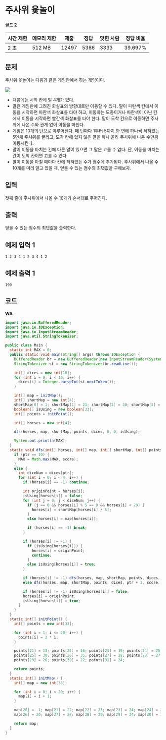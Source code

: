 # 주사위 윷놀이 

**골드 2**

|시간 제한	|메모리 제한|	제출|	정답|	맞힌 사람	|정답 비율|
|---|---|---|---|---|---|
|2 초	|512 MB	|12497	|5366|	3333	|39.697%|

## 문제 

주사위 윷놀이는 다음과 같은 게임판에서 하는 게임이다.

![](https://upload.acmicpc.net/43409ac6-54bf-4a21-b542-e01a8211e59f/-/preview/)

- 처음에는 시작 칸에 말 4개가 있다.
- 말은 게임판에 그려진 화살표의 방향대로만 이동할 수 있다. 말이 파란색 칸에서 이동을 시작하면 파란색 화살표를 타야 하고, 이동하는 도중이거나 파란색이 아닌 칸에서 이동을 시작하면 빨간색 화살표를 타야 한다. 말이 도착 칸으로 이동하면 주사위에 나온 수와 관계 없이 이동을 마친다.
- 게임은 10개의 턴으로 이루어진다. 매 턴마다 1부터 5까지 한 면에 하나씩 적혀있는 5면체 주사위를 굴리고, 도착 칸에 있지 않은 말을 하나 골라 주사위에 나온 수만큼 이동시킨다.
- 말이 이동을 마치는 칸에 다른 말이 있으면 그 말은 고를 수 없다. 단, 이동을 마치는 칸이 도착 칸이면 고를 수 있다.
- 말이 이동을 마칠 때마다 칸에 적혀있는 수가 점수에 추가된다.
주사위에서 나올 수 10개를 미리 알고 있을 때, 얻을 수 있는 점수의 최댓값을 구해보자.

## 입력 

첫째 줄에 주사위에서 나올 수 10개가 순서대로 주어진다.

## 출력 

얻을 수 있는 점수의 최댓값을 출력한다.

## 예제 입력 1

```
1 2 3 4 1 2 3 4 1 2
```

## 예제 출력 1

```
190
```

## 코드 

**WA**

```java
import java.io.BufferedReader;
import java.io.IOException;
import java.io.InputStreamReader;
import java.util.StringTokenizer;

public class Main {
  static int MAX = 0;
  public static void main(String[] args) throws IOException {
    BufferedReader br = new BufferedReader(new InputStreamReader(System.in));
    StringTokenizer st = new StringTokenizer(br.readLine());

    int[] dices = new int[10];
    for (int i = 0; i < 10; i++) {
      dices[i] = Integer.parseInt(st.nextToken());
    }

    int[] map = initMap();
    int[] shortMap = new int[4];
    shortMap[0] = 1; shortMap[1] = 21; shortMap[2] = 30; shortMap[3] = 27;
    boolean[] isUsing = new boolean[33];
    int[] points = initPoint();

    int[] horses = new int[4];

    dfs(horses, map, shortMap, points, dices, 0, 0, isUsing);

    System.out.println(MAX);
  }
  static void dfs(int[] horses, int[] map, int[] shortMap, int[] points, int[] dices, int ptr, int score, boolean[] isUsing) {
    if (ptr == 10) {
      MAX = Math.max(MAX, score);
    }
    else {
      int diceNum = dices[ptr];
      for (int i = 0; i < 4; i++) {
        if (horses[i] == -1) continue;

        int originPoint = horses[i];
        isUsing[horses[i]] = false;
        for (int j = 0; j < diceNum; j++) {
          if (j == 0 && horses[i] % 5 == 0 && horses[i] < 20) {
            horses[i] = shortMap[horses[i] / 5];
          }
          else horses[i] = map[horses[i]];

          if (horses[i] == -1) break;
        }

        if (horses[i] != -1) {
          if (isUsing[horses[i]]) {
            horses[i] = originPoint;
            continue;
          }
          else isUsing[horses[i]] = true;
        }

        if (horses[i] != -1) dfs(horses, map, shortMap, points, dices, ptr + 1, score + points[horses[i]], isUsing);
        else dfs(horses, map, shortMap, points, dices, ptr + 1, score, isUsing);

        if (horses[i] != -1) isUsing[horses[i]] = false;
        horses[i] = originPoint;
        isUsing[horses[i]] = true;
      }
    }
  }
  static int[] initPoint() {
    int[] points = new int[33];

    for (int i = 1; i <= 20; i++) {
      points[i] = 2 * i;
    }

    points[21] = 13; points[22] = 16; points[23] = 19; points[24] = 25;
    points[25] = 30; points[26] = 35; points[27] = 28; points[28] = 27;
    points[29] = 26; points[30] = 22; points[31] = 24;

    return points;
  }
  static int[] initMap() {
    int[] map = new int[33];

    for (int i = 0; i < 20; i++) {
      map[i] = i + 1;
    }

    map[20] = -1; map[21] = 22; map[22] = 23; map[23] = 24; map[24] = 25; map[25] = 26;
    map[26] = 20; map[27] = 28; map[28] = 29; map[29] = 24; map[30] = 31; map[31] = 24;

    return map;
  }
}
```